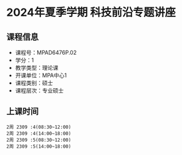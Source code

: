 # 2024年夏季学期 科技前沿专题讲座 






## 课程信息

- 课程号：MPAD6476P.02
- 学分：1
- 教学类型：理论课
- 开课单位：MPA中心1
- 课程类别：硕士
- 课程层次：专业硕士

## 上课时间

```
2周 2309 :4(08:30~12:00)
2周 2309 :4(14:00~18:00)
2周 2309 :5(08:30~12:00)
2周 2309 :5(14:00~18:00)
```

